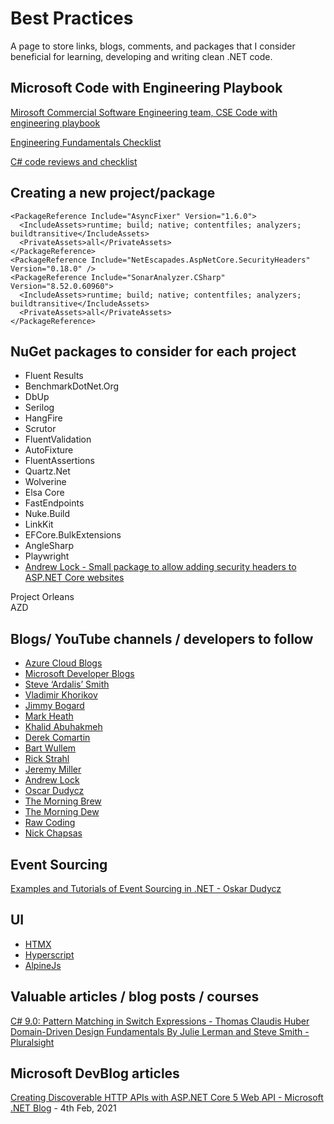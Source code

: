 
# Best Practices

A page to store links, blogs, comments, and packages that I consider beneficial for learning, developing and writing clean .NET code.

## Microsoft Code with Engineering Playbook

[Mirosoft Commercial Software Engineering team, CSE Code with engineering playbook](https://microsoft.github.io/code-with-engineering-playbook)

[Engineering Fundamentals Checklist](https://microsoft.github.io/code-with-engineering-playbook/ENG-FUNDAMENTALS-CHECKLIST/)

[C# code reviews and checklist](https://microsoft.github.io/code-with-engineering-playbook/code-reviews/recipes/csharp/)

## Creating a new project/package

```
<PackageReference Include="AsyncFixer" Version="1.6.0">
  <IncludeAssets>runtime; build; native; contentfiles; analyzers; buildtransitive</IncludeAssets>
  <PrivateAssets>all</PrivateAssets>
</PackageReference>  
<PackageReference Include="NetEscapades.AspNetCore.SecurityHeaders" Version="0.18.0" />  
<PackageReference Include="SonarAnalyzer.CSharp" Version="8.52.0.60960">
  <IncludeAssets>runtime; build; native; contentfiles; analyzers; buildtransitive</IncludeAssets>
  <PrivateAssets>all</PrivateAssets>
</PackageReference>
  ```

## NuGet packages to consider for each project

- Fluent Results  
- BenchmarkDotNet.Org  
- DbUp  
- Serilog  
- HangFire  
- Scrutor  
- FluentValidation  
- AutoFixture  
- FluentAssertions  
- Quartz.Net  
- Wolverine  
- Elsa Core  
- FastEndpoints  
- Nuke.Build  
- LinkKit  
- EFCore.BulkExtensions  
- AngleSharp  
- Playwright  
- [Andrew Lock - Small package to allow adding security headers to ASP.NET Core websites](https://github.com/andrewlock/NetEscapades.AspNetCore.SecurityHeaders)  

Project Orleans  
AZD  

## Blogs/ YouTube channels / developers to follow
- [Azure Cloud Blogs](https://cloudblogs.microsoft.com)  
- [Microsoft Developer Blogs](https://devblogs.microsoft.com)  
- [Steve ‘Ardalis’ Smith](https://ardalis.com)  
- [Vladimir Khorikov](https://enterprisecraftsmanship.com)  
- [Jimmy Bogard](https://jimmybogard.com)  
- [Mark Heath](https://markheath.net)  
- [Khalid Abuhakmeh](https://khalidabuhakmeh.com)  
- [Derek Comartin](https://codeopinion.com)  
- [Bart Wullem](https://bartwullems.blogspot.com)  
- [Rick Strahl](https://weblog.west-wind.com)  
- [Jeremy Miller](https://jeremydmiller.com)  
- [Andrew Lock](https://andrewlock.net)  
- [Oscar Dudycz](https://event-driven.io/en)  
- [The Morning Brew](https://cwa.me.uk)  
- [The Morning Dew](https://alvinashcraft.com)  
- [Raw Coding](https://www.youtube.com/@RawCoding)  
- [Nick Chapsas](https://www.youtube.com/@nickchapsas)  

## Event Sourcing

[Examples and Tutorials of Event Sourcing in .NET - Oskar Dudycz](https://github.com/oskardudycz/EventSourcing.NetCore)

## UI

- [HTMX](https://htmx.org)
- [Hyperscript](https://hyperscript.org)
- [AlpineJs](https://alpinejs.dev)  

## Valuable articles / blog posts / courses

[C# 9.0: Pattern Matching in Switch Expressions - Thomas Claudis Huber](https://www.thomasclaudiushuber.com/2021/02/25/c-9-0-pattern-matching-in-switch-expressions/)  
[Domain-Driven Design Fundamentals By Julie Lerman and Steve Smith - Pluralsight](https://app.pluralsight.com/course-player?clipId=2a61567d-77cd-4b9c-9c8b-8a942cf4abb8)  

## Microsoft DevBlog articles

[Creating Discoverable HTTP APIs with ASP.NET Core 5 Web API - Microsoft .NET Blog](https://devblogs.microsoft.com/dotnet/creating-discoverable-http-apis-with-asp-net-core-5-web-api/) - 4th Feb, 2021  





 
    
